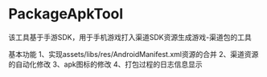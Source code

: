 # PackageApkTool
该工具基于手游SDK，用于手机游戏打入渠道SDK资源生成游戏-渠道包的工具

基本功能
1、实现assets/libs/res/AndroidManifest.xml资源的合并
2、渠道资源的自动化修改
3、apk图标的修改
4、打包过程的日志信息显示
